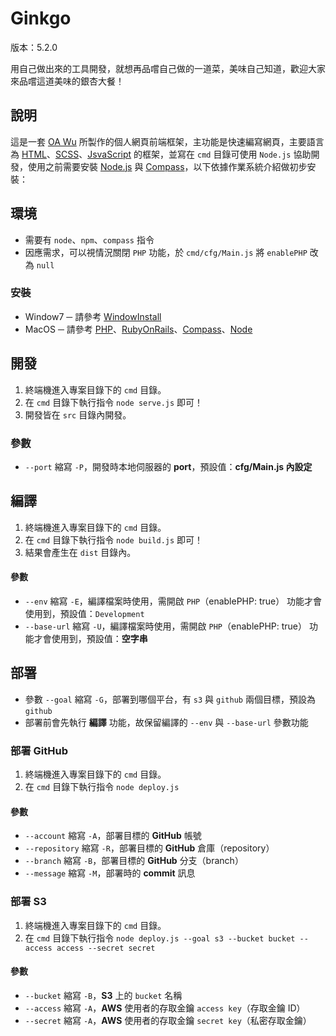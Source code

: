 # Ginkgo

版本：5.2.0

用自己做出來的工具開發，就想再品嚐自己做的一道菜，美味自己知道，歡迎大家來品嚐這道美味的銀杏大餐！

## 說明
這是一套 [OA Wu](https://www.ioa.tw/) 所製作的個人網頁前端框架，主功能是快速編寫網頁，主要語言為 [HTML](https://zh.wikipedia.org/zh-tw/HTML)、[SCSS](https://sass-lang.com/guide)、[JsvaScript](https://zh.wikipedia.org/wiki/JavaScript) 的框架，並寫在 `cmd` 目錄可使用 `Node.js` 協助開發，使用之前需要安裝 [Node.js](https://nodejs.org/) 與 [Compass](http://compass-style.org/)，以下依據作業系統介紹做初步安裝：

## 環境

* 需要有 `node`、`npm`、`compass` 指令
* 因應需求，可以視情況關閉 `PHP` 功能，於 `cmd/cfg/Main.js` 將 `enablePHP` 改為 `null`

### 安裝
  * Window7 ─ 請參考 [WindowInstall](cmd/doc/WindowInstall.md)
  * MacOS ─ 請參考 [PHP](https://www.ioa.tw/macOS/PHP.html)、[RubyOnRails]([RoR](https://www.ioa.tw/macOS/RubyOnRails.html))、[Compass](https://www.ioa.tw/macOS/Compass.html)、[Node](https://www.ioa.tw/macOS/Node.js.html)

## 開發

1. 終端機進入專案目錄下的 `cmd` 目錄。
2. 在 `cmd` 目錄下執行指令 `node serve.js` 即可！
3. 開發皆在 `src` 目錄內開發。

### 參數

* `--port` 縮寫 `-P`，開發時本地伺服器的 **port**，預設值：**cfg/Main.js 內設定**

## 編譯

1. 終端機進入專案目錄下的 `cmd` 目錄。
2. 在 `cmd` 目錄下執行指令 `node build.js` 即可！
3. 結果會產生在 `dist` 目錄內。

#### 參數

* `--env` 縮寫 `-E`，編譯檔案時使用，需開啟 `PHP`（enablePHP: true） 功能才會使用到，預設值：`Development`
* `--base-url` 縮寫 `-U`，編譯檔案時使用，需開啟 `PHP`（enablePHP: true） 功能才會使用到，預設值：**空字串**

## 部署

* 參數 `--goal` 縮寫 `-G`，部署到哪個平台，有 `s3` 與 `github` 兩個目標，預設為 `github`
* 部署前會先執行 **編譯** 功能，故保留編譯的 `--env` 與 `--base-url` 參數功能

### 部署 GitHub

1. 終端機進入專案目錄下的 `cmd` 目錄。
2. 在 `cmd` 目錄下執行指令 `node deploy.js`

#### 參數

* `--account` 縮寫 `-A`，部署目標的 **GitHub** 帳號
* `--repository` 縮寫 `-R`，部署目標的 **GitHub** 倉庫（repository）
* `--branch` 縮寫 `-B`，部署目標的 **GitHub** 分支（branch）
* `--message` 縮寫 `-M`，部署時的 **commit** 訊息

### 部署 S3

1. 終端機進入專案目錄下的 `cmd` 目錄。
2. 在 `cmd` 目錄下執行指令 `node deploy.js --goal s3 --bucket bucket --access access --secret secret`

#### 參數

* `--bucket` 縮寫 `-B`，**S3** 上的 `bucket` 名稱
* `--access` 縮寫 `-A`，**AWS** 使用者的存取金鑰 `access key`（存取金鑰 ID）
* `--secret` 縮寫 `-A`，**AWS** 使用者的存取金鑰 `secret key`（私密存取金鑰）
